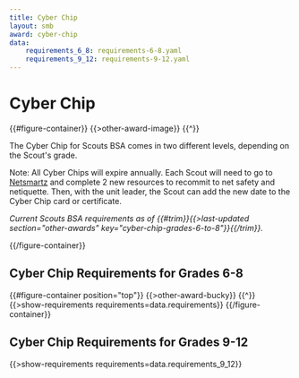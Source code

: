 ```yaml
---
title: Cyber Chip
layout: smb
award: cyber-chip
data:
    requirements_6_8: requirements-6-8.yaml
    requirements_9_12: requirements-9-12.yaml
---
```


# Cyber Chip

{{#figure-container}}
{{>other-award-image}}
{{^}}

The Cyber Chip for Scouts BSA comes in two different levels, depending on the Scout's grade.

Note: All Cyber Chips will expire annually. Each Scout will need to go to [Netsmartz](https://www.missingkids.org/NetSmartz) and complete 2 new resources to recommit to net safety and netiquette. Then, with the unit leader, the Scout can add the new date to the Cyber Chip card or certificate.

*Current Scouts BSA requirements as of {{#trim}}{{>last-updated section="other-awards" key="cyber-chip-grades-6-to-8"}}{{/trim}}.*

{{/figure-container}}

## Cyber Chip Requirements for Grades 6-8

{{#figure-container position="top"}}
{{>other-award-bucky}}
{{^}}
{{>show-requirements requirements=data.requirements}}
{{/figure-container}}

## Cyber Chip Requirements for Grades 9-12

{{>show-requirements requirements=data.requirements_9_12}}
